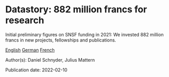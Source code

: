 # Datastory: 882 million francs for research

Initial preliminary figures on SNSF funding in 2021: We invested 882 million francs in new projects, fellowships and publications.

[English](https://data.snf.ch/stories/882-million-francs-for-research-en.html)
[German](https://data.snf.ch/stories/882-millionen-franken-fuer-forschung-de.html)
[French](https://data.snf.ch/stories/882-millions-de-francs-pour-la-recherche-fr.html)

Author(s): Daniel Schnyder, Julius Mattern

Publication date: 2022-02-10

